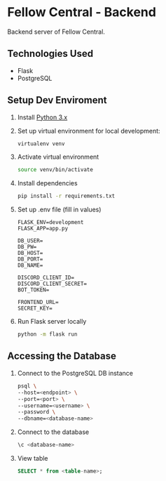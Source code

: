 # Fellow Central - Backend

Backend server of Fellow Central.

## Technologies Used

- Flask
- PostgreSQL

## Setup Dev Enviroment

1. Install [Python 3.x](https://www.python.org/downloads/)

2. Set up virtual environment for local development:
    ```bash
    virtualenv venv
    ```

3. Activate virtual environment
    ```bash
    source venv/bin/activate
    ```

4. Install dependencies
    ```bash
    pip install -r requirements.txt
    ```

5. Set up .env file (fill in values)
    ```
    FLASK_ENV=development
    FLASK_APP=app.py

    DB_USER=
    DB_PW=
    DB_HOST=
    DB_PORT=
    DB_NAME=

    DISCORD_CLIENT_ID=
    DISCORD_CLIENT_SECRET=
    BOT_TOKEN=

    FRONTEND_URL=
    SECRET_KEY=
    ```

6. Run Flask server locally
    ```bash
    python -m flask run
    ```

## Accessing the Database

1. Connect to the PostgreSQL DB instance
    ```bash
    psql \
    --host=<endpoint> \
    --port=<port> \
    --username=<username> \
    --password \
    --dbname=<database-name> 
    ```

2. Connect to the database
    ```bash
    \c <database-name>
    ```

3. View table
    ```sql
    SELECT * from <table-name>;
    ```